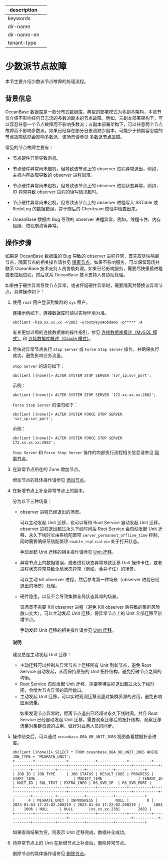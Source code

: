 |description||
|---|---|
|keywords||
|dir-name||
|dir-name-en||
|tenant-type||

# 少数派节点故障

本节主要介绍少数派节点故障的处理流程。

## 背景信息

OceanBase 数据库是一款分布式数据库，典型的部署模式为多副本架构，本章节仅介绍不影响任何日志流的多数派副本的节点故障。例如，三副本部署架构下，可以容忍任意一个节点故障而不影响多数派；五副本部署架构下，可以任意两个节点故障而不影响多数派。如果已经存在部分日志流缺少副本，可能少于预期容忍度的节点故障依然会影响多数派，该场景请参见 [多数派节点故障](../400.common-cluster-failure/200.majority-node-failure.md)。

常见的节点故障主要有：

* 节点硬件异常导致宕机。

* 节点硬件异常尚未宕机，但导致该节点上的 observer 进程异常退出，例如，主机内存故障导致的 observer 进程崩溃。

* 节点硬件异常尚未宕机，但导致该节点上的 observer 进程状态异常，例如，IO 异常导致 observer 进程的读写请求超时。

* 节点硬件异常尚未宕机，但导致该节点上的 observer 进程写入 SSTable 或 RedoLog 的数据错误，并于随后的 Checksum 校验中检查出来。

* OceanBase 数据库 Bug 导致的 observer 进程异常，例如，线程卡住、内存超限、进程崩溃等异常。

## 操作步骤

如果是 OceanBase 数据库的 Bug 导致的 observer 进程异常，首先应尽快隔离节点，隔离节点的相关操作请参见 [隔离节点](../300.common-cluster-operations/600.isolation-a-node.md)。如果不影响服务，可以保留现场并联系 OceanBase 技术支持人员协助处理。如果已经影响服务，需要尽快重启进程或者拉起进程，然后联系 OceanBase 技术支持人员协助处理。

如果由于硬件异常导致节点异常，或者怀疑硬件异常时，需要隔离并替换该异常节点，具体操作如下：

1. 使用 `root` 用户登录到集群的 `sys` 租户。

   连接示例如下，连接数据库时请以实际环境为准。

   ```shell
   obclient -h10.xx.xx.xx -P2883 -uroot@sys#obdemo -p***** -A
   ```

   有关更加详细的连接数据库的操作指引，参见 [连接数据库概述（MySQL 模式）](../../../300.develop/100.application-development-of-mysql-mode/100.connect-to-oceanbase-database-of-mysql-mode/100.connection-methods-overview-of-mysql-mode.md) 和 [连接数据库概述（Oracle 模式）](../../../300.develop/100.application-development-of-mysql-mode/100.connect-to-oceanbase-database-of-mysql-mode/100.connection-methods-overview-of-mysql-mode.md)。

2. 尽快对异常节点执行 `Stop Server` 或 `Force Stop Server` 操作，并确保执行成功，避免影响业务流量。

   `Stop Server` 的语句如下：

   ```shell
   obclient [(none)]> ALTER SYSTEM STOP SERVER 'svr_ip:svr_port'; 
   ```

   示例：

   ```shell
   obclient [(none)]> ALTER SYSTEM STOP SERVER '172.xx.xx.xx:2882'; 
   ```

   `Force Stop Server` 的语句如下：

   ```shell
   obclient [(none)]> ALTER SYSTEM FORCE STOP SERVER 'svr_ip:svr_port'; 
   ```

   示例：

   ```shell
   obclient [(none)]> ALTER SYSTEM FORCE STOP SERVER 172.xx.xx.xx:2882'; 
   ```

   `Stop Server` 和 `Force Stop Server` 操作的内部执行流程相关信息请参见 [隔离节点](../300.common-cluster-operations/600.isolation-a-node.md)。

3. 在异常节点所在的 Zone 增加节点。

    增加节点的具体操作请参见 [添加节点](../300.common-cluster-operations/400.add-a-node.md)。

4. 在新增节点上补全异常节点上的副本。

   分为以下三种场景：

   * observer 进程已经退出的场景。

      可以主动发起 Unit 迁移，也可以等待 Root Service 自动发起 Unit 迁移。observer 进程退出超过永久下线时间后 Root Service 会自动发起 Unit 迁移，永久下线时长由系统配置项 `server_permanent_offline_time` 控制，同时需要确保系统配置项 `enable_replication` 处于打开状态。

      手动发起 Unit 迁移的相关操作请参见 [Unit 迁移](../../300.replica-management/200.replica-distribution/200.locality-common-operations/700.unit-migration.md)。
  
   * 异常节点上的数据错误，或者进程状态异常导致迁移 Unit 操作卡住，或者进程状态异常导致全局状态异常（例如，合并卡住）的场景。

      可以主动 kill observer 进程，然后参考第一种场景（observer 进程已经退出的场景）处理。

   * 硬件隐患，以及不会导致集群全局状态异常的场景。

      该场景不需要 Kill observer 进程（避免 Kill observer 后导致的集群风险敞口变大）。可以主动发起 Unit 迁移，将异常节点上的 Unit 全部迁移至新增节点。

      手动发起 Unit 迁移的相关操作请参见 [Unit 迁移](../../300.replica-management/200.replica-distribution/200.locality-common-operations/700.unit-migration.md)。

   <main id="notice" type='explain'>
      <h4>说明</h4>
      <p> 建议总是主动发起 Unit 迁移：</p>
      <ul>
      <li>主动迁移可以控制从异常节点上迁移所有 Unit 到新节点，避免 Root Service 自动发起，从而保持原先的 Unit 拓扑结构，避免打破节点之间的均衡。</li>
      <li>Root Service 自动发起 Unit 迁移，需要等待进程退出超过永久下线时间，会增大节点异常的风险敞口。</li>
      <li>主动发起 Unit 迁移，可以实时观测迁移流量对集群资源的占用，避免影响应用流量。</li>
      <p>如果发现节点异常时，距离节点退出已经超过永久下线时间，并且 Root Service 已经自动发起 Unit 迁移，需要观察迁移后的拓扑结构、观察迁移流量对集群资源的占用、做好对业务人员的同步。</p>
   </main>
  
5. 操作结束后，可以通过 `oceanbase.DBA_OB_UNIT_JOBS` 视图查看数据补全进度。

   ```shell
   obclient [(none)]> SELECT * FROM oceanbase.DBA_OB_UNIT_JOBS WHERE JOB_TYPE = 'MIGRATE_UNIT';
   +--------+--------------+------------+-------------+----------+----------------------------+----------------------------+-----------+---------+----------+------------+------------+-------------+
   | JOB_ID | JOB_TYPE     | JOB_STATUS | RESULT_CODE | PROGRESS | START_TIME                 | MODIFY_TIME                | TENANT_ID | UNIT_ID | SQL_TEXT | EXTRA_INFO | RS_SVR_IP  | RS_SVR_PORT |
   +--------+--------------+------------+-------------+----------+----------------------------+----------------------------+-----------+---------+----------+------------+------------+-------------+
   |      4 | MIGRATE_UNIT | INPROGRESS |        NULL |        0 | 2023-01-04 17:22:02.208219 | 2023-01-04 17:22:02.208219 |      1004 |    1006 | NULL     | NULL       |xx.xx.xx.238|        2882 |
   +--------+--------------+------------+-------------+----------+----------------------------+----------------------------+-----------+---------+----------+------------+------------+-------------+
   ```

   如果查询结果为空，则表示 Unit 迁移完成，数据补全成功。

6. 待异常节点上的 Unit 在新增节点上补全后，删除异常节点。

   删除节点的具体操作请参见 [删除节点](../300.common-cluster-operations/500.delete-a-node.md)。
